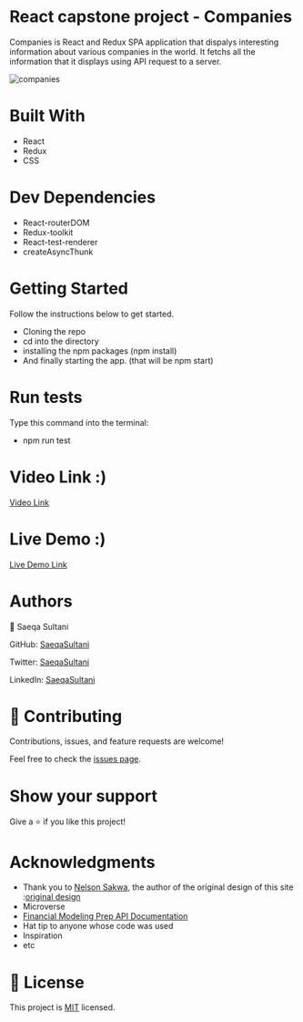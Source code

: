 # React capstone project - Companies
Companies is React and Redux SPA application that dispalys interesting information about various companies in the world. It fetchs all the information that it displays using API request to a server.

![companies](https://user-images.githubusercontent.com/74806645/198383443-ef0eedc4-fbcf-4a17-bd81-453f7fe7dafb.png)

# Built With
- React
- Redux
- CSS

# Dev Dependencies
- React-routerDOM
- Redux-toolkit
- React-test-renderer
- createAsyncThunk

# Getting Started
  Follow the instructions below to get started.
- Cloning the repo
- cd into the directory
- installing the npm packages (npm install)
- And finally starting the app. (that will be npm start) 

# Run tests
  Type this command into the terminal:
- npm run test

# Video Link :)

[Video Link](https://www.loom.com/share/7ec36e12e80341e295598cdb901ae8d2)


# Live Demo :)

[Live Demo Link](https://companies-site.netlify.app/)

# Authors

👤 Saeqa Sultani

GitHub: [SaeqaSultani](https://github.com/SaeqaSultani)

Twitter: [SaeqaSultani](https://twitter.com/SaeqaSultani)

LinkedIn: [SaeqaSultani](https://www.linkedin.com/in/saeqa-sultani-b41493187/)

# 🤝 Contributing
Contributions, issues, and feature requests are welcome!

Feel free to check the [issues page](https://github.com/SaeqaSultani/react-capstone-project-metrics-webapp/issues).

# Show your support
Give a ⭐️ if you like this project!

# Acknowledgments
- Thank you to [Nelson Sakwa](https://www.behance.net/sakwadesignstudio), the author of the original design of this site :[original design](https://www.behance.net/gallery/31579789/Ballhead-App-(Free-PSDs))
- Microverse
- [Financial Modeling Prep API Documentation](https://site.financialmodelingprep.com/developer/docs/)
- Hat tip to anyone whose code was used
- Inspiration
- etc
# 📝 License
This project is [MIT](https://github.com/SaeqaSultani/capstone-project-/blob/capstone/MIT.md) licensed.
